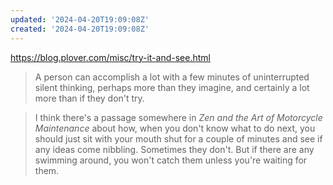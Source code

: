 ```yaml
---
updated: '2024-04-20T19:09:08Z'
created: '2024-04-20T19:09:08Z'
---
```

https://blog.plover.com/misc/try-it-and-see.html

> A person can accomplish a lot with a few minutes of uninterrupted silent thinking, perhaps more than they imagine, and certainly a lot more than if they don't try.

> I think there's a passage somewhere in _Zen and the Art of Motorcycle Maintenance_ about how, when you don't know what to do next, you should just sit with your mouth shut for a couple of minutes and see if any ideas come nibbling. Sometimes they don't. But if there are any swimming around, you won't catch them unless you're waiting for them.